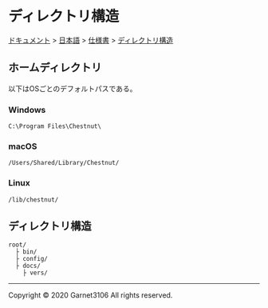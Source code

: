 # ディレクトリ構造

[ドキュメント](../../../index.md) > [日本語](../../index.md) > [仕様書](../index.md) > [ディレクトリ構造](./index.md)

## ホームディレクトリ

以下はOSごとのデフォルトパスである。

### Windows

```
C:\Program Files\Chestnut\
```

### macOS

```
/Users/Shared/Library/Chestnut/
```

### Linux

```
/lib/chestnut/
```

## ディレクトリ構造

```
root/
  ├ bin/
  ├ config/
  ├ docs/
    ├ vers/
```

---

Copyright © 2020 Garnet3106 All rights reserved.
